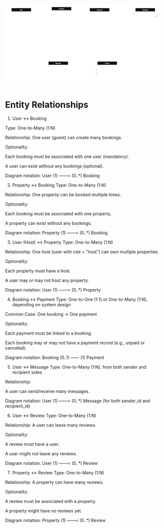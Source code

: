 ![alt text](image.png)
# Entity Relationships
1. User ↔ Booking

Type: One-to-Many (1:N)

Relationship: One user (guest) can create many bookings.

Optionality:

Each booking must be associated with one user (mandatory).

A user can exist without any bookings (optional).

Diagram notation:
User (1) ——< (0..*) Booking

2. Property ↔ Booking
Type: One-to-Many (1:N)

Relationship: One property can be booked multiple times.

Optionality:

Each booking must be associated with one property.

A property can exist without any bookings.

Diagram notation:
Property (1) ——< (0..*) Booking

3. User (Host) ↔ Property
Type: One-to-Many (1:N)

Relationship: One host (user with role = "host") can own multiple properties.

Optionality:

Each property must have a host.

A user may or may not host any property.

Diagram notation:
User (1) ——< (0..*) Property

4. Booking ↔ Payment
Type: One-to-One (1:1) or One-to-Many (1:N), depending on system design

Common Case: One booking → One payment

Optionality:

Each payment must be linked to a booking.

Each booking may or may not have a payment record (e.g., unpaid or canceled).

Diagram notation:
Booking (0..1) —— (1) Payment

5. User ↔ Message
Type: One-to-Many (1:N), from both sender and recipient sides

Relationship:

A user can send/receive many messages.

Diagram notation:
User (1) ——< (0..*) Message (for both sender_id and recipient_id)

6. User ↔ Review
Type: One-to-Many (1:N)

Relationship: A user can leave many reviews.

Optionality:

A review must have a user.

A user might not leave any reviews.

Diagram notation:
User (1) ——< (0..*) Review

7. Property ↔ Review
Type: One-to-Many (1:N)

Relationship: A property can have many reviews.

Optionality:

A review must be associated with a property.

A property might have no reviews yet.

Diagram notation:
Property (1) ——< (0..*) Review